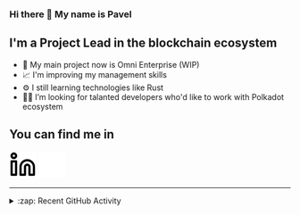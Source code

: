 ### Hi there 👋 My name is Pavel

## I'm a Project Lead in the blockchain ecosystem 

- 🚀 My main project now is Omni Enterprise (WIP)
- 📈 I'm improving my management skills
- ⚙️ I still learning technologies like Rust
- 🧑‍💻 I’m looking for talanted developers who'd like to work with Polkadot ecosystem

## You can find me in
[![website](./img/linkedin-light.svg)](https://www.linkedin.com/in/golovkinpl/)
[![website](./img/linkedin-dark.svg)](https://www.linkedin.com/in/golovkinpl/)

---

<details>
  <summary>:zap: Recent GitHub Activity</summary>
  
<!--START_SECTION:activity-->
1. 🎉 Merged PR [#1209](https://github.com/novasamatech/metadata-portal/pull/1209) in [novasamatech/metadata-portal](https://github.com/novasamatech/metadata-portal)
2. ❗ Opened issue [#3336](https://github.com/novasamatech/nova-spektr/issues/3336) in [novasamatech/nova-spektr](https://github.com/novasamatech/nova-spektr)
3. 🎉 Merged PR [#1208](https://github.com/novasamatech/metadata-portal/pull/1208) in [novasamatech/metadata-portal](https://github.com/novasamatech/metadata-portal)
4. 🗣 Commented on [#3259](https://github.com/novasamatech/nova-spektr/issues/3259#issuecomment-2720307646) in [novasamatech/nova-spektr](https://github.com/novasamatech/nova-spektr)
5. 🎉 Merged PR [#1206](https://github.com/novasamatech/metadata-portal/pull/1206) in [novasamatech/metadata-portal](https://github.com/novasamatech/metadata-portal)
<!--END_SECTION:activity-->

</details>
